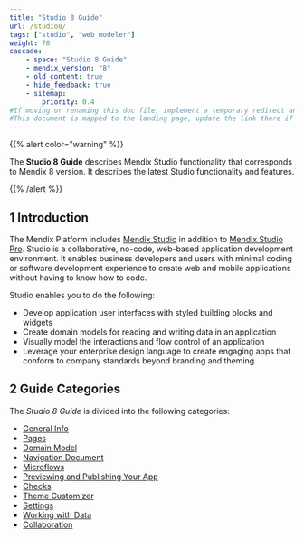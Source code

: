```yaml
---
title: "Studio 8 Guide"
url: /studio8/
tags: ["studio", "web modeler"]
weight: 70
cascade:
    - space: "Studio 8 Guide"
    - mendix_version: "8"
    - old_content: true
    - hide_feedback: true
    - sitemap:
        priority: 0.4
#If moving or renaming this doc file, implement a temporary redirect and let the respective team know they should update the URL in the product. See Mapping to Products for more details.
#This document is mapped to the landing page, update the link there if renaming or moving the doc file.
---
```


{{% alert color="warning" %}}

The **Studio 8 Guide** describes Mendix Studio functionality that corresponds to Mendix 8 version. It describes the latest Studio functionality and features.

{{% /alert %}}

## 1 Introduction 

The Mendix Platform includes [Mendix Studio](/studio8/general/) in addition to [Mendix Studio Pro](/refguide8/modeling/). Studio is a collaborative, no-code, web-based application development environment. It enables business developers and users with minimal coding or software development experience to create web and mobile applications without having to know how to code.

Studio enables you to do the following: 

* Develop application user interfaces with styled building blocks and widgets
* Create domain models for reading and writing data in an application
* Visually model the interactions and flow control of an application
* Leverage your enterprise design language to create engaging apps that conform to company standards beyond branding and theming 

## 2 Guide Categories

The *Studio 8 Guide* is divided into the following categories:

* [General Info](/studio8/general/) 
* [Pages](/studio8/page-editor/)
* [Domain Model](/studio8/domain-models/)
* [Navigation Document](/studio8/navigation/)
* [Microflows](/studio8/microflows/)
* [Previewing and Publishing Your App](/studio8/publishing-app/)
* [Checks](/studio8/checks/)
* [Theme Customizer](/studio8/theme-customizer/)
* [Settings](/studio8/settings/)
* [Working with Data](/studio8/work-with-data/)
* [Collaboration](/studio8/collaboration/)
